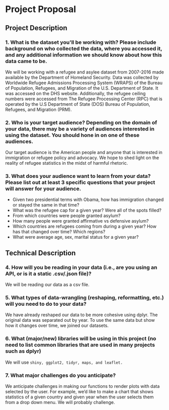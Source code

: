 # **Project Proposal**

## Project Description

### 1. What is the dataset you'll be working with? Please include background on who collected the data, where you accessed it, and any additional information we should know about how this data came to be.

We will be working with a refugee and asylee dataset from 2007-2016 made available by the Department of Homeland Security. Data was collected by Worldwide Refugee Admissions Processing System (WRAPS) of the Bureau of Population, Refugees, and Migration of the U.S. Department of State. It was accessed on the DHS website. Additionally, the refugee ceiling numbers were accessed from The Refugee Processing Center (RPC) that is operated by the U.S Department of State (DOS) Bureau of Population, Refugees, and Migration (PRM).

### 2. Who is your target audience?  Depending on the domain of your data, there may be a variety of audiences interested in using the dataset.  You should hone in on one of these audiences.

Our target audience is the American people and anyone that is interested in immigration or refugee policy and advocacy. We hope to shed light on the reality of refugee statistics in the midst of harmful rhetoric. 

### 3. What does your audience want to learn from your data?  Please list out at least 3 specific questions that your project will answer for your audience.
- Given two presidential terms with Obama, how has immigration changed or stayed the same in that time?
- What was the refugee cap for a given year? Were all of the spots filled?
- From which countries were people granted asylum? 
- How many people were granted affirmative vs defensive asylum?
- Which countries are refugees coming from during a given year? How has that changed over time? Which regions?
- What were average age, sex, marital status for a given year?

## Technical Description

### 4. How will you be reading in your data (i.e., are you using an API, or is it a static .csv/.json file)? 

We will be reading our data as a csv file.

### 5. What types of data-wrangling (reshaping, reformatting, etc.) will you need to do to your data? 

We have already reshaped our data to be more cohesive using dplyr. The original data was separated out by year. To use the same data but show how it changes over time, we joined our datasets.

### 6. What (major/new) libraries will be using in this project (no need to list common libraries that are used in many projects such as dplyr)

We will use `shiny, ggplot2, tidyr, maps, and leaflet.` 

### 7. What major challenges do you anticipate? 

We anticipate challenges in making our functions to render plots with data selected by the user. For example, we’d like to make a chart that shows statistics of a given country and given year when the user selects them from a drop down menu. We will probably challenge.

